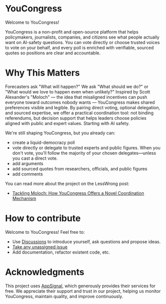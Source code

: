 # YouCongress

Welcome to YouCongress!

YouCongress is a non-profit and open-source platform that helps policymakers, journalists, companies, and citizens see what people actually want on AI-safety questions. You can vote directly or choose trusted voices to vote on your behalf, and every poll is enriched with verifiable, sourced quotes so positions are clear and accountable.

# Why This Matters
Forecasters ask "What will happen?" We ask "What should we do?" or "What would we love to happen even when unlikely?" Inspired by Scott Alexander's "Moloch" — the idea that misaligned incentives can push everyone toward outcomes nobody wants — YouCongress makes shared preferences visible and legible. By pairing direct voting, optional delegation, and sourced expertise, we offer a practical coordination tool: not binding referendums, but decision support that helps leaders choose policies aligned with public and expert values. Starting with AI safety.

We're still shaping YouCongress, but you already can:
- create a liquid-democracy poll
- vote directly or delegate to trusted experts and public figures. When you don't vote, you'll follow the majority of your chosen delegates—unless you cast a direct vote.
- add arguments
- add sourced quotes from researchers, officials, and public figures
- add comments

You can read more about the project on the LessWrong post:
- [Tackling Moloch: How YouCongress Offers a Novel Coordination Mechanism](https://www.lesswrong.com/posts/4KjiZeAWc7Yv9oyCb/tackling-moloch-how-youcongress-offers-a-novel-coordination)

# How to contribute
Welcome to YouCongress! Feel free to:
- Use [Discussions](https://github.com/youcongress/youcongress/discussions) to introduce yourself, ask questions and propose ideas.
- [Take any unassigned issue](https://github.com/youcongress/youcongress/issues)
- Add documentation, refactor existent code, etc.

# Acknowledgments
This project uses [AppSignal](https://www.appsignal.com), which generously provides their services for free. We appreciate their support and trust in our project, helping us monitor YouCongress, maintain quality, and improve continuously.
